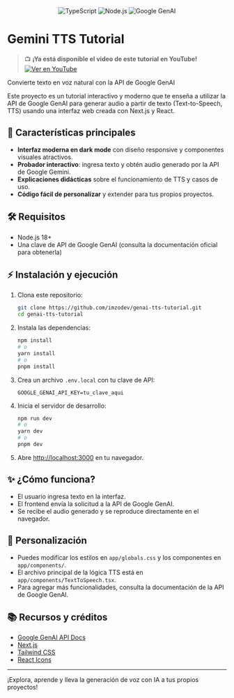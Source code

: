 <div align="center">
  <img src="https://img.shields.io/badge/TypeScript-3178C6?style=for-the-badge&logo=typescript&logoColor=white" alt="TypeScript" />
  <img src="https://img.shields.io/badge/Node.js-339933?style=for-the-badge&logo=nodedotjs&logoColor=white" alt="Node.js" />
  <img src="https://img.shields.io/badge/Google%20GenAI-4285F4?style=for-the-badge" alt="Google GenAI" />
</div>

# Gemini TTS Tutorial

> 📺 **¡Ya está disponible el video de este tutorial en YouTube!**
> [![Ver en YouTube](https://img.shields.io/badge/Ver_en_YouTube-FF0000?style=for-the-badge&logo=youtube&logoColor=white)](https://www.youtube.com/watch?v=7IAZYRKqtl0)

Convierte texto en voz natural con la API de Google GenAI

Este proyecto es un tutorial interactivo y moderno que te enseña a utilizar la API de Google GenAI para generar audio a partir de texto (Text-to-Speech, TTS) usando una interfaz web creada con Next.js y React.

## 🚀 Características principales

- **Interfaz moderna en dark mode** con diseño responsive y componentes visuales atractivos.
- **Probador interactivo**: ingresa texto y obtén audio generado por la API de Google Gemini.
- **Explicaciones didácticas** sobre el funcionamiento de TTS y casos de uso.
- **Código fácil de personalizar** y extender para tus propios proyectos.

## 🛠️ Requisitos
- Node.js 18+
- Una clave de API de Google GenAI (consulta la documentación oficial para obtenerla)

## ⚡ Instalación y ejecución

1. Clona este repositorio:
   ```bash
   git clone https://github.com/imzodev/genai-tts-tutorial.git
   cd genai-tts-tutorial
   ```
2. Instala las dependencias:
   ```bash
   npm install
   # o
   yarn install
   # o
   pnpm install
   ```
3. Crea un archivo `.env.local` con tu clave de API:
   ```env
   GOOGLE_GENAI_API_KEY=tu_clave_aqui
   ```
4. Inicia el servidor de desarrollo:
   ```bash
   npm run dev
   # o
   yarn dev
   # o
   pnpm dev
   ```
5. Abre [http://localhost:3000](http://localhost:3000) en tu navegador.

## ✨ ¿Cómo funciona?
- El usuario ingresa texto en la interfaz.
- El frontend envía la solicitud a la API de Google GenAI.
- Se recibe el audio generado y se reproduce directamente en el navegador.

## 🎨 Personalización
- Puedes modificar los estilos en `app/globals.css` y los componentes en `app/components/`.
- El archivo principal de la lógica TTS está en `app/components/TextToSpeech.tsx`.
- Para agregar más funcionalidades, consulta la documentación de la API de Google GenAI.

## 📚 Recursos y créditos
- [Google GenAI API Docs](https://cloud.google.com/ai/docs/genai)
- [Next.js](https://nextjs.org/)
- [Tailwind CSS](https://tailwindcss.com/)
- [React Icons](https://react-icons.github.io/react-icons/)

---

¡Explora, aprende y lleva la generación de voz con IA a tus propios proyectos!
